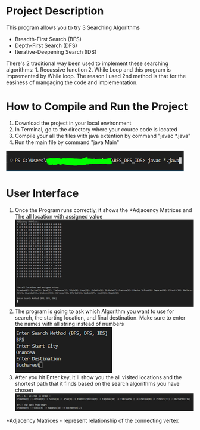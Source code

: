 
# Project Description
This program allows you to try 3 Searching Algorithms

* Breadth-First Search (BFS)
* Depth-First Search (DFS)
* Iterative-Deepening Search (IDS)

There's 2 traditional way been used to implement these searching algorithms: 1. Recussive function 2. While Loop and this program is impremented by While loop. The reason I used 2nd method is that for the easiness of mangaging the code and implementation. 


# How to Compile and Run the Project

1. Download the project in your local environment
2. In Terminal, go to the directory where your cource code is located
3. Compile your all the files with java extention by command "javac *.java"
4. Run the main file by command "java Main"

![Alt text](image.png)


# User Interface
1. Once the Program runs correctly, it shows the *Adjacency Matrices and The all location with assigned value
![Alt text](image-4.png)
2. The program is going to ask which Algorithm you want to use for search, the starting location, and final destination. Make sure to enter the names with all string instead of numbers
![Alt text](image-5.png)
3. After you hit Enter key, it'll show you the all visited locations and the shortest path that it finds based on the search algorithms you have chosen
![Alt text](image-6.png)



*Adjacency Matrices - represent relationship of the connecting vertex
